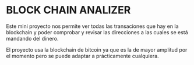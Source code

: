 # BLOCK CHAIN ANALIZER

Este mini proyecto nos permite ver todas las transaciones que hay en la blockchain y poder comprobar y revisar las direcciones a las cuales se está mandando del dinero.

El proyecto usa la blockchain de bitcoin ya que es la de mayor amplitud por el momento pero se puede adaptar a prácticamente cualquiera.
